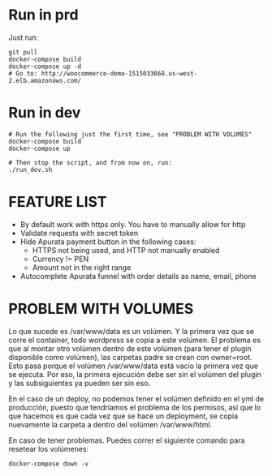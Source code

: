 # Run in prd

Just run:

	git pull
	docker-compose build
	docker-compose up -d
	# Go to: http://woocommerce-demo-1515033668.us-west-2.elb.amazonaws.com/

# Run in dev

	# Run the following just the first time, see "PROBLEM WITH VOLUMES"
	docker-compose build
	docker-compose up

	# Then stop the script, and from now on, run:
	./run_dev.sh

# FEATURE LIST

* By default work with https only. You have to manually allow for http
* Validate requests with secret token
* Hide Apurata payment button in the following cases:
	* HTTPS not being used, and HTTP not manually enabled
	* Currency != PEN
	* Amount not in the right range
* Autocomplete Apurata funnel with order details as name, email, phone

# PROBLEM WITH VOLUMES

Lo que sucede es /var/www/data es un volúmen. Y la primera vez que se corre el
container, todo wordpress se copia a este volúmen. El problema es que al montar otro volúmen dentro
de este volúmen (para tener el plugin disponible como volúmen), las carpetas padre se crean con
owner=root. Esto pasa porque el volúmen /var/www/data está vacío la primera vez que se ejecuta. Por
eso, la primera ejecución debe ser sin el volúmen del plugin y las subsiguientes ya pueden ser sin
eso.

En el caso de un deploy, no podemos tener el volúmen definido en el yml de producción, puesto
que tendríamos el problema de los permisos, así que lo que hacemos es que cada vez que se hace un
deployment, se copia nuevamente la carpeta a dentro del volúmen /var/www/html.

En caso de tener problemas. Puedes correr el siguiente comando para resetear los volúmenes:

	docker-compose down -v

